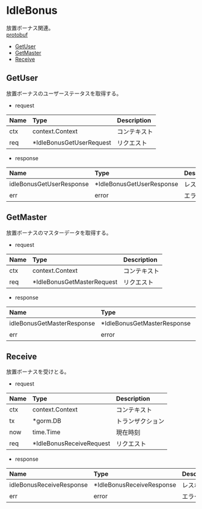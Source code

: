 # IdleBonus
放置ボーナス関連。  
[protobuf](https://github.com/game-core/gocrafter/tree/main/docs/proto/api/game/idleBonus)  

- [GetUser](https://github.com/game-core/gocrafter/blob/main/docs/md/function/idleBonus.md#GetUser)
- [GetMaster](https://github.com/game-core/gocrafter/blob/main/docs/md/function/idleBonus.md#GetMaster)
- [Receive](https://github.com/game-core/gocrafter/blob/main/docs/md/function/idleBonus.md#Receive)

## GetUser
放置ボーナスのユーザーステータスを取得する。
- request

| Name | Type | Description |
| :--- | :--- | :--- |
| ctx | context.Context | コンテキスト |
| req | *IdleBonusGetUserRequest | リクエスト |

- response

| Name | Type | Description |
| :--- | :--- | :--- |
| idleBonusGetUserResponse | *IdleBonusGetUserResponse | レスポンス |
| err | error | エラー |

## GetMaster
放置ボーナスのマスターデータを取得する。
- request

| Name | Type | Description |
| :--- | :--- | :--- |
| ctx | context.Context | コンテキスト |
| req | *IdleBonusGetMasterRequest | リクエスト |

- response

| Name | Type | Description |
| :--- | :--- | :--- |
| idleBonusGetMasterResponse | *IdleBonusGetMasterResponse | レスポンス |
| err | error | エラー |

## Receive
放置ボーナスを受けとる。
- request

| Name | Type | Description |
| :--- | :--- | :--- |
| ctx | context.Context | コンテキスト |
| tx | *gorm.DB | トランザクション |
| now | time.Time | 現在時刻 |
| req | *IdleBonusReceiveRequest | リクエスト |

- response

| Name | Type | Description |
| :--- | :--- | :--- |
| idleBonusReceiveResponse | *IdleBonusReceiveResponse | レスポンス |
| err | error | エラー |
